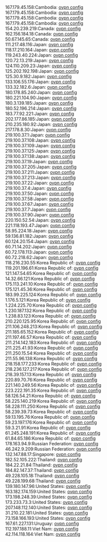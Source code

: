 167.179.45.158:Cambodia: [ovpn config](vpn/167_179_45_158.ovpn)  
167.179.45.158:Cambodia: [ovpn config](vpn/167_179_45_158.ovpn)  
167.179.45.158:Cambodia: [ovpn config](vpn/167_179_45_158.ovpn)  
167.179.45.158:Cambodia: [ovpn config](vpn/167_179_45_158.ovpn)  
154.20.239.219:Canada: [ovpn config](vpn/154_20_239_219.ovpn)  
162.156.184.18:Canada: [ovpn config](vpn/162_156_184_18.ovpn)  
50.67.145.65:Canada: [ovpn config](vpn/50_67_145_65.ovpn)  
111.217.48.116:Japan: [ovpn config](vpn/111_217_48_116.ovpn)  
118.17.210.164:Japan: [ovpn config](vpn/118_17_210_164.ovpn)  
119.243.40.224:Japan: [ovpn config](vpn/119_243_40_224.ovpn)  
120.72.13.219:Japan: [ovpn config](vpn/120_72_13_219.ovpn)  
124.110.209.23:Japan: [ovpn config](vpn/124_110_209_23.ovpn)  
125.202.192.198:Japan: [ovpn config](vpn/125_202_192_198.ovpn)  
125.30.9.182:Japan: [ovpn config](vpn/125_30_9_182.ovpn)  
133.106.55.176:Japan: [ovpn config](vpn/133_106_55_176.ovpn)  
133.32.182.6:Japan: [ovpn config](vpn/133_32_182_6.ovpn)  
180.178.85.240:Japan: [ovpn config](vpn/180_178_85_240.ovpn)  
180.221.104.90:Japan: [ovpn config](vpn/180_221_104_90.ovpn)  
180.3.139.185:Japan: [ovpn config](vpn/180_3_139_185.ovpn)  
180.52.196.214:Japan: [ovpn config](vpn/180_52_196_214.ovpn)  
183.77.92.221:Japan: [ovpn config](vpn/183_77_92_221.ovpn)  
202.177.86.185:Japan: [ovpn config](vpn/202_177_86_185.ovpn)  
210.235.180.92:Japan: [ovpn config](vpn/210_235_180_92.ovpn)  
217.178.8.30:Japan: [ovpn config](vpn/217_178_8_30.ovpn)  
219.100.37.1:Japan: [ovpn config](vpn/219_100_37_1.ovpn)  
219.100.37.108:Japan: [ovpn config](vpn/219_100_37_108.ovpn)  
219.100.37.109:Japan: [ovpn config](vpn/219_100_37_109.ovpn)  
219.100.37.125:Japan: [ovpn config](vpn/219_100_37_125.ovpn)  
219.100.37.138:Japan: [ovpn config](vpn/219_100_37_138.ovpn)  
219.100.37.19:Japan: [ovpn config](vpn/219_100_37_19.ovpn)  
219.100.37.205:Japan: [ovpn config](vpn/219_100_37_205.ovpn)  
219.100.37.211:Japan: [ovpn config](vpn/219_100_37_211.ovpn)  
219.100.37.213:Japan: [ovpn config](vpn/219_100_37_213.ovpn)  
219.100.37.22:Japan: [ovpn config](vpn/219_100_37_22.ovpn)  
219.100.37.4:Japan: [ovpn config](vpn/219_100_37_4.ovpn)  
219.100.37.50:Japan: [ovpn config](vpn/219_100_37_50.ovpn)  
219.100.37.58:Japan: [ovpn config](vpn/219_100_37_58.ovpn)  
219.100.37.67:Japan: [ovpn config](vpn/219_100_37_67.ovpn)  
219.100.37.7:Japan: [ovpn config](vpn/219_100_37_7.ovpn)  
219.100.37.90:Japan: [ovpn config](vpn/219_100_37_90.ovpn)  
220.150.52.54:Japan: [ovpn config](vpn/220_150_52_54.ovpn)  
221.118.193.47:Japan: [ovpn config](vpn/221_118_193_47.ovpn)  
58.95.224.18:Japan: [ovpn config](vpn/58_95_224_18.ovpn)  
59.136.81.182:Japan: [ovpn config](vpn/59_136_81_182.ovpn)  
60.124.20.154:Japan: [ovpn config](vpn/60_124_20_154.ovpn)  
60.71.14.202:Japan: [ovpn config](vpn/60_71_14_202.ovpn)  
60.72.178.113:Japan: [ovpn config](vpn/60_72_178_113.ovpn)  
60.72.218.62:Japan: [ovpn config](vpn/60_72_218_62.ovpn)  
118.216.230.55:Korea Republic of: [ovpn config](vpn/118_216_230_55.ovpn)  
119.201.196.61:Korea Republic of: [ovpn config](vpn/119_201_196_61.ovpn)  
121.147.54.65:Korea Republic of: [ovpn config](vpn/121_147_54_65.ovpn)  
14.32.66.121:Korea Republic of: [ovpn config](vpn/14_32_66_121.ovpn)  
175.113.241.10:Korea Republic of: [ovpn config](vpn/175_113_241_10.ovpn)  
175.121.45.36:Korea Republic of: [ovpn config](vpn/175_121_45_36.ovpn)  
183.99.225.124:Korea Republic of: [ovpn config](vpn/183_99_225_124.ovpn)  
1.176.5.121:Korea Republic of: [ovpn config](vpn/1_176_5_121.ovpn)  
1.224.225.70:Korea Republic of: [ovpn config](vpn/1_224_225_70.ovpn)  
1.230.187.132:Korea Republic of: [ovpn config](vpn/1_230_187_132.ovpn)  
1.238.83.123:Korea Republic of: [ovpn config](vpn/1_238_83_123.ovpn)  
210.220.125.95:Korea Republic of: [ovpn config](vpn/210_220_125_95.ovpn)  
211.106.248.213:Korea Republic of: [ovpn config](vpn/211_106_248_213.ovpn)  
211.185.65.152:Korea Republic of: [ovpn config](vpn/211_185_65_152.ovpn)  
211.197.46.57:Korea Republic of: [ovpn config](vpn/211_197_46_57.ovpn)  
211.214.142.183:Korea Republic of: [ovpn config](vpn/211_214_142_183.ovpn)  
211.225.41.93:Korea Republic of: [ovpn config](vpn/211_225_41_93.ovpn)  
211.250.15.54:Korea Republic of: [ovpn config](vpn/211_250_15_54.ovpn)  
211.55.96.138:Korea Republic of: [ovpn config](vpn/211_55_96_138.ovpn)  
218.158.177.233:Korea Republic of: [ovpn config](vpn/218_158_177_233.ovpn)  
218.236.127.217:Korea Republic of: [ovpn config](vpn/218_236_127_217.ovpn)  
218.39.157.13:Korea Republic of: [ovpn config](vpn/218_39_157_13.ovpn)  
220.89.70.76:Korea Republic of: [ovpn config](vpn/220_89_70_76.ovpn)  
221.140.249.56:Korea Republic of: [ovpn config](vpn/221_140_249_56.ovpn)  
223.222.191.35:Korea Republic of: [ovpn config](vpn/223_222_191_35.ovpn)  
58.126.54.21:Korea Republic of: [ovpn config](vpn/58_126_54_21.ovpn)  
58.225.140.219:Korea Republic of: [ovpn config](vpn/58_225_140_219.ovpn)  
58.228.111.250:Korea Republic of: [ovpn config](vpn/58_228_111_250.ovpn)  
58.239.39.73:Korea Republic of: [ovpn config](vpn/58_239_39_73.ovpn)  
59.13.195.76:Korea Republic of: [ovpn config](vpn/59_13_195_76.ovpn)  
59.23.197.176:Korea Republic of: [ovpn config](vpn/59_23_197_176.ovpn)  
59.3.21.91:Korea Republic of: [ovpn config](vpn/59_3_21_91.ovpn)  
61.245.248.191:Korea Republic of: [ovpn config](vpn/61_245_248_191.ovpn)  
61.84.65.186:Korea Republic of: [ovpn config](vpn/61_84_65_186.ovpn)  
178.163.94.9:Russian Federation: [ovpn config](vpn/178_163_94_9.ovpn)  
46.242.9.209:Russian Federation: [ovpn config](vpn/46_242_9_209.ovpn)  
132.147.88.17:Singapore: [ovpn config](vpn/132_147_88_17.ovpn)  
182.52.105.222:Thailand: [ovpn config](vpn/182_52_105_222.ovpn)  
184.22.21.84:Thailand: [ovpn config](vpn/184_22_21_84.ovpn)  
184.82.147.37:Thailand: [ovpn config](vpn/184_82_147_37.ovpn)  
49.228.105.18:Thailand: [ovpn config](vpn/49_228_105_18.ovpn)  
49.228.199.68:Thailand: [ovpn config](vpn/49_228_199_68.ovpn)  
139.180.147.96:United States: [ovpn config](vpn/139_180_147_96.ovpn)  
163.182.174.159:United States: [ovpn config](vpn/163_182_174_159.ovpn)  
173.198.248.39:United States: [ovpn config](vpn/173_198_248_39.ovpn)  
173.233.73.3:United States: [ovpn config](vpn/173_233_73_3.ovpn)  
207.148.112.140:United States: [ovpn config](vpn/207_148_112_140.ovpn)  
31.210.22.181:United States: [ovpn config](vpn/31_210_22_181.ovpn)  
73.158.166.193:United States: [ovpn config](vpn/73_158_166_193.ovpn)  
167.61.227.131:Uruguay: [ovpn config](vpn/167_61_227_131.ovpn)  
112.197.188.11:Viet Nam: [ovpn config](vpn/112_197_188_11.ovpn)  
42.114.118.164:Viet Nam: [ovpn config](vpn/42_114_118_164.ovpn)  
